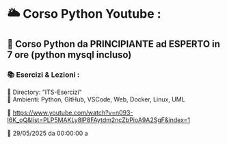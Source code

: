 # 🌥️ Corso Python Youtube :
## 🎥 Corso Python da PRINCIPIANTE ad ESPERTO in 7 ore (python mysql incluso)
### 📚 Esercizi & Lezioni :
📁 Directory: "ITS-Esercizi"  
🧰 Ambienti: Python, GitHub, VSCode, Web, Docker, Linux, UML

🔗 https://www.youtube.com/watch?v=n093-I6K_oQ&list=PLP5MAKLy8lP8FAytdm2ncZbPioA9A2SgF&index=1

📅 29/05/2025 da 00:00:00 a
